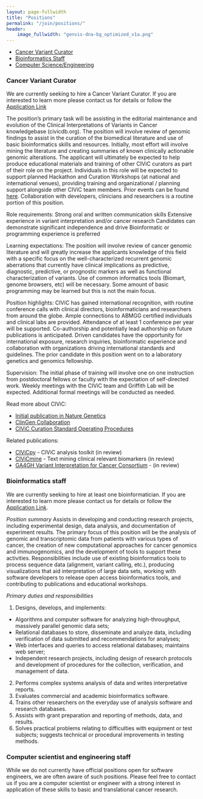 ```yaml
---
layout: page-fullwidth
title: "Positions"
permalink: "/join/positions/"
header:
    image_fullwidth: "genvis-dna-bg_optimized_v1a.png"
---
```


<div data-magellan-expedition="fixed">
  <ul class="sub-nav">
    <li data-magellan-arrival="cvc"><a href="#cvc">Cancer Variant Curator</a></li>
    <li data-magellan-arrival="bioinfostaff"><a href="#bioinfostaff">Bioinformatics Staff</a></li>
    <li data-magellan-arrival="cs_eng"><a href="#cs_eng">Computer Science/Engineering</a></li>
  </ul>
</div>

<a name="cvc"></a>
### Cancer Variant Curator

We are currently seeking to hire a Cancer Variant Curator. If you are interested to learn more please contact us for details or follow the [Application Link](https://jobs.wustl.edu/psc/APPLHRMS/EMPLOYEE/HRMS/c/HRS_HRAM.HRS_APP_SCHJOB.GBL?Page=HRS_APP_JBPST&REL_ACTION=Yes&SiteId=1&HRS_JO_PST_TYPE=E&HRS_JOB_OPENING_ID=45240&HRS_JO_PST_SEQ=1)

The position’s primary task will be assisting in the editorial maintenance and evolution of the Clinical Interpretations of Variants in Cancer knowledgebase (civicdb.org). The position will involve review of genomic findings to assist in the curation of the biomedical literature and use of basic bioinformatics skills and resources. Initially, most effort will involve mining the literature and creating summaries of known clinically actionable genomic alterations. The applicant will ultimately be expected to help produce educational materials and training of other CIViC curators as part of their role on the project. Individuals in this role will be expected to support planned Hackathon and Curation Workshops (at national and international venues), providing training and organizational / planning support alongside other CIViC team members. Prior events can be found [here](https://civicdb.org/meetings). Collaboration with developers, clinicians and researchers is a routine portion of this position.

Role requirements:
Strong oral and written communication skills
Extensive experience in variant interpretation and/or cancer research
Candidates can demonstrate significant independence and drive
Bioinformatic or programming experience is preferred

Learning expectations:
The position will involve review of cancer genomic literature and will greatly increase the applicants knowledge of this field with a specific focus on the well-characterized recurrent genomic aberrations that currently have clinical implications as predictive, diagnostic, predictive, or prognostic markers as well as functional characterization of variants. Use of common informatics tools (Biomart, genome browsers, etc) will be necessary. Some amount of basic programming may be learned but this is not the main focus.

Position highlights:
CIViC has gained international recognition, with routine conference calls with clinical directors, bioinformaticians and researchers from around the globe. Ample connections to ABMGG certified individuals and clinical labs are provided. Attendance of at least 1 conference per year will be supported. Co-authorship and potentially lead authorship on future publications is anticipated. Driven candidates have the opportunity for international exposure, research inquiries, bioinformatic experience and collaboration with organizations driving international standards and guidelines. The prior candidate in this position went on to a laboratory genetics and genomics fellowship.

Supervision:
The initial phase of training will involve one on one instruction from postdoctoral fellows or faculty with the expectation of self-directed work. Weekly meetings with the CIViC team and Griffith Lab will be expected. Additional formal meetings will be conducted as needed.

Read more about CIViC:

- [Initial publication in Nature Genetics](https://www.nature.com/articles/ng.3774)
- [ClinGen Collaboration](https://www.ncbi.nlm.nih.gov/pubmed/30311370)
- [CIViC Curation Standard Operating Procedures](https://www.biorxiv.org/content/10.1101/700179v1?rss=1)

Related publications:

- [CIViCpy](https://www.biorxiv.org/content/10.1101/783134v1) - CIViC analysis toolkit (in review)
- [CIViCmine](https://www.biorxiv.org/content/10.1101/500686v1) - Text mining clinical relevant biomarkers (in review)
- [GA4GH Variant Interpretation for Cancer Consortium](https://www.biorxiv.org/content/10.1101/366856v1) - (in review)

<a name="bioinfostaff"></a>
### Bioinformatics staff

We are currently seeking to hire at least one bioinformatician. If you are interested to learn more please contact us for details or follow the [Application Link](https://jobs.wustl.edu/psc/APPLHRMS/EMPLOYEE/HRMS/c/HRS_HRAM.HRS_APP_SCHJOB.GBL?Page=HRS_APP_JBPST&REL_ACTION=Yes&SiteId=1&HRS_JO_PST_TYPE=E&HRS_JOB_OPENING_ID=44095&HRS_JO_PST_SEQ=1).

*Position summary*
Assists in developing and conducting research projects, including experimental design, data analysis, and documentation of experiment results. The primary focus of this position will be the analysis of genomic and transcriptomic data from patients with various types of cancer, the creation of new computational approaches for cancer genomics and immunogenomics, and the development of tools to support these activities. Responsibilities include use of existing bioinformatics tools to process sequence data (alignment, variant calling, etc.), producing visualizations that aid interpretation of large data sets, working with software developers to release open access bioinformatics tools, and contributing to publications and educational workshops.

*Primary duties and responsibilities*
1. Designs, develops, and implements:
* Algorithms and computer software for analyzing high-throughput, massively parallel genomic data sets;
* Relational databases to store, disseminate and analyze data, including verification of data submitted and recommendations for analyses;
* Web interfaces and queries to access relational databases; maintains web server;
* Independent research projects, including design of research protocols and development of procedures for the collection, verification, and management of data.
2. Performs complex systems analysis of data and writes interpretative reports.
3. Evaluates commercial and academic bioinformatics software.
4. Trains other researchers on the everyday use of analysis software and research databases.
5. Assists with grant preparation and reporting of methods, data, and results.
6. Solves practical problems relating to difficulties with equipment or test subjects; suggests technical or procedural improvements in testing methods.

<a name="cs_eng"></a>
### Computer scientist and engineering staff

While we do not currently have official positions open for software engineers, we are often aware of such positions. Please feel free to contact us if you are a computer scientist or engineer with a strong interest in application of these skills to basic and translational cancer research.
